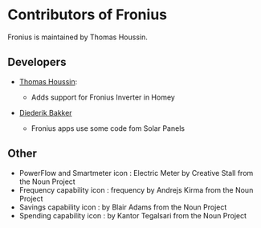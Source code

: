 Contributors of Fronius
===========================
Fronius is maintained by Thomas Houssin.

Developers
----------
* [Thomas Houssin](https://github.com/ThomasHoussin):
   * Adds support for Fronius Inverter in Homey

* [Diederik Bakker](https://github.com/DiedB)
   * Fronius apps use some code fom Solar Panels 
   
Other
----------
* PowerFlow and Smartmeter icon : Electric Meter by Creative Stall from the Noun Project
* Frequency capability icon : frequency by Andrejs Kirma from the Noun Project
* Savings capability icon : by Blair Adams from the Noun Project
* Spending capability icon :  by Kantor Tegalsari from the Noun Project